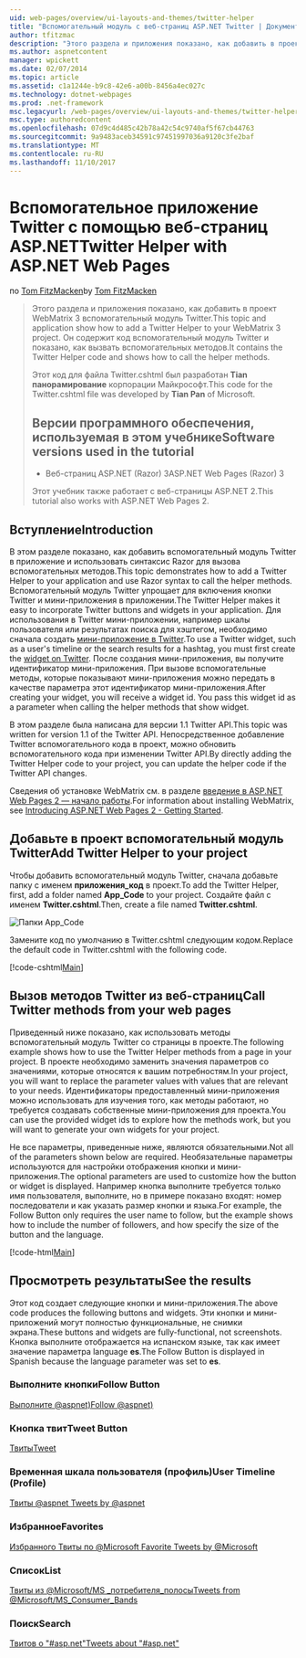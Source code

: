 ```yaml
---
uid: web-pages/overview/ui-layouts-and-themes/twitter-helper
title: "Вспомогательный модуль с веб-страниц ASP.NET Twitter | Документы Microsoft"
author: tfitzmac
description: "Этого раздела и приложения показано, как добавить в проект WebMatrix 3 вспомогательный модуль Twitter. Он содержит код вспомогательный модуль Twitter и показан вызов вспомогательного..."
ms.author: aspnetcontent
manager: wpickett
ms.date: 02/07/2014
ms.topic: article
ms.assetid: c1a1244e-b9c8-42e6-a00b-8456a4ec027c
ms.technology: dotnet-webpages
ms.prod: .net-framework
msc.legacyurl: /web-pages/overview/ui-layouts-and-themes/twitter-helper
msc.type: authoredcontent
ms.openlocfilehash: 07d9c4d485c42b78a42c54c9740af5f67cb44763
ms.sourcegitcommit: 9a9483aceb34591c97451997036a9120c3fe2baf
ms.translationtype: MT
ms.contentlocale: ru-RU
ms.lasthandoff: 11/10/2017
---
```

<a name="twitter-helper-with-aspnet-web-pages"></a><span data-ttu-id="808c4-104">Вспомогательное приложение Twitter с помощью веб-страниц ASP.NET</span><span class="sxs-lookup"><span data-stu-id="808c4-104">Twitter Helper with ASP.NET Web Pages</span></span>
====================
<span data-ttu-id="808c4-105">по [Tom FitzMacken](https://github.com/tfitzmac)</span><span class="sxs-lookup"><span data-stu-id="808c4-105">by [Tom FitzMacken](https://github.com/tfitzmac)</span></span>

> <span data-ttu-id="808c4-106">Этого раздела и приложения показано, как добавить в проект WebMatrix 3 вспомогательный модуль Twitter.</span><span class="sxs-lookup"><span data-stu-id="808c4-106">This topic and application show how to add a Twitter Helper to your WebMatrix 3 project.</span></span> <span data-ttu-id="808c4-107">Он содержит код вспомогательный модуль Twitter и показано, как вызвать вспомогательных методов.</span><span class="sxs-lookup"><span data-stu-id="808c4-107">It contains the Twitter Helper code and shows how to call the helper methods.</span></span>
> 
> <span data-ttu-id="808c4-108">Этот код для файла Twitter.cshtml был разработан **Tian панорамирование** корпорации Майкрософт.</span><span class="sxs-lookup"><span data-stu-id="808c4-108">This code for the Twitter.cshtml file was developed by **Tian Pan** of Microsoft.</span></span>
> 
> ## <a name="software-versions-used-in-the-tutorial"></a><span data-ttu-id="808c4-109">Версии программного обеспечения, используемая в этом учебнике</span><span class="sxs-lookup"><span data-stu-id="808c4-109">Software versions used in the tutorial</span></span>
> 
> 
> - <span data-ttu-id="808c4-110">Веб-страниц ASP.NET (Razor) 3</span><span class="sxs-lookup"><span data-stu-id="808c4-110">ASP.NET Web Pages (Razor) 3</span></span>
>   
> 
> <span data-ttu-id="808c4-111">Этот учебник также работает с веб-страницы ASP.NET 2.</span><span class="sxs-lookup"><span data-stu-id="808c4-111">This tutorial also works with ASP.NET Web Pages 2.</span></span>


## <a name="introduction"></a><span data-ttu-id="808c4-112">Вступление</span><span class="sxs-lookup"><span data-stu-id="808c4-112">Introduction</span></span>

<span data-ttu-id="808c4-113">В этом разделе показано, как добавить вспомогательный модуль Twitter в приложение и использовать синтаксис Razor для вызова вспомогательных методов.</span><span class="sxs-lookup"><span data-stu-id="808c4-113">This topic demonstrates how to add a Twitter Helper to your application and use Razor syntax to call the helper methods.</span></span> <span data-ttu-id="808c4-114">Вспомогательный модуль Twitter упрощает для включения кнопки Twitter и мини-приложения в приложении.</span><span class="sxs-lookup"><span data-stu-id="808c4-114">The Twitter Helper makes it easy to incorporate Twitter buttons and widgets in your application.</span></span> <span data-ttu-id="808c4-115">Для использования в Twitter мини-приложении, например шкалы пользователя или результатах поиска для хэштегом, необходимо сначала создать [мини-приложение в Twitter](https://twitter.com/settings/widgets).</span><span class="sxs-lookup"><span data-stu-id="808c4-115">To use a Twitter widget, such as a user's timeline or the search results for a hashtag, you must first create the [widget on Twitter](https://twitter.com/settings/widgets).</span></span> <span data-ttu-id="808c4-116">После создания мини-приложения, вы получите идентификатор мини-приложения. При вызове вспомогательные методы, которые показывают мини-приложения можно передать в качестве параметра этот идентификатор мини-приложения.</span><span class="sxs-lookup"><span data-stu-id="808c4-116">After creating your widget, you will receive a widget id. You pass this widget id as a parameter when calling the helper methods that show widget.</span></span>

<span data-ttu-id="808c4-117">В этом разделе была написана для версии 1.1 Twitter API.</span><span class="sxs-lookup"><span data-stu-id="808c4-117">This topic was written for version 1.1 of the Twitter API.</span></span> <span data-ttu-id="808c4-118">Непосредственное добавление Twitter вспомогательного кода в проект, можно обновить вспомогательного кода при изменении Twitter API.</span><span class="sxs-lookup"><span data-stu-id="808c4-118">By directly adding the Twitter Helper code to your project, you can update the helper code if the Twitter API changes.</span></span>

<span data-ttu-id="808c4-119">Сведения об установке WebMatrix см. в разделе [введение в ASP.NET Web Pages 2 — начало работы](../getting-started/introducing-aspnet-web-pages-2/getting-started.md).</span><span class="sxs-lookup"><span data-stu-id="808c4-119">For information about installing WebMatrix, see [Introducing ASP.NET Web Pages 2 - Getting Started](../getting-started/introducing-aspnet-web-pages-2/getting-started.md).</span></span>

## <a name="add-twitter-helper-to-your-project"></a><span data-ttu-id="808c4-120">Добавьте в проект вспомогательный модуль Twitter</span><span class="sxs-lookup"><span data-stu-id="808c4-120">Add Twitter Helper to your project</span></span>

<span data-ttu-id="808c4-121">Чтобы добавить вспомогательный модуль Twitter, сначала добавьте папку с именем **приложения\_код** в проект.</span><span class="sxs-lookup"><span data-stu-id="808c4-121">To add the Twitter Helper, first, add a folder named **App\_Code** to your project.</span></span> <span data-ttu-id="808c4-122">Создайте файл с именем **Twitter.cshtml**.</span><span class="sxs-lookup"><span data-stu-id="808c4-122">Then, create a file named **Twitter.cshtml**.</span></span>

![Папки App_Code](twitter-helper/_static/image1.png)

<span data-ttu-id="808c4-124">Замените код по умолчанию в Twitter.cshtml следующим кодом.</span><span class="sxs-lookup"><span data-stu-id="808c4-124">Replace the default code in Twitter.cshtml with the following code.</span></span>

[!code-cshtml[Main](twitter-helper/samples/sample1.cshtml)]

## <a name="call-twitter-methods-from-your-web-pages"></a><span data-ttu-id="808c4-125">Вызов методов Twitter из веб-страниц</span><span class="sxs-lookup"><span data-stu-id="808c4-125">Call Twitter methods from your web pages</span></span>

<span data-ttu-id="808c4-126">Приведенный ниже показано, как использовать методы вспомогательный модуль Twitter со страницы в проекте.</span><span class="sxs-lookup"><span data-stu-id="808c4-126">The following example shows how to use the Twitter Helper methods from a page in your project.</span></span> <span data-ttu-id="808c4-127">В проекте необходимо заменить значения параметров со значениями, которые относятся к вашим потребностям.</span><span class="sxs-lookup"><span data-stu-id="808c4-127">In your project, you will want to replace the parameter values with values that are relevant to your needs.</span></span> <span data-ttu-id="808c4-128">Идентификаторы предоставленный мини-приложения можно использовать для изучения того, как методы работают, но требуется создавать собственные мини-приложения для проекта.</span><span class="sxs-lookup"><span data-stu-id="808c4-128">You can use the provided widget ids to explore how the methods work, but you will want to generate your own widgets for your project.</span></span>

<span data-ttu-id="808c4-129">Не все параметры, приведенные ниже, являются обязательными.</span><span class="sxs-lookup"><span data-stu-id="808c4-129">Not all of the parameters shown below are required.</span></span> <span data-ttu-id="808c4-130">Необязательные параметры используются для настройки отображения кнопки и мини-приложения.</span><span class="sxs-lookup"><span data-stu-id="808c4-130">The optional parameters are used to customize how the button or widget is displayed.</span></span> <span data-ttu-id="808c4-131">Например кнопка выполните требуется только имя пользователя, выполните, но в примере показано входят: номер последователи и как указать размер кнопки и языка.</span><span class="sxs-lookup"><span data-stu-id="808c4-131">For example, the Follow Button only requires the user name to follow, but the example shows how to include the number of followers, and how specify the size of the button and the language.</span></span>

[!code-html[Main](twitter-helper/samples/sample2.html)]

## <a name="see-the-results"></a><span data-ttu-id="808c4-132">Просмотреть результаты</span><span class="sxs-lookup"><span data-stu-id="808c4-132">See the results</span></span>

<span data-ttu-id="808c4-133">Этот код создает следующие кнопки и мини-приложения.</span><span class="sxs-lookup"><span data-stu-id="808c4-133">The above code produces the following buttons and widgets.</span></span> <span data-ttu-id="808c4-134">Эти кнопки и мини-приложений могут полностью функциональные, не снимки экрана.</span><span class="sxs-lookup"><span data-stu-id="808c4-134">These buttons and widgets are fully-functional, not screenshots.</span></span> <span data-ttu-id="808c4-135">Кнопка выполните отображается на испанском языке, так как имеет значение параметра language **es**.</span><span class="sxs-lookup"><span data-stu-id="808c4-135">The Follow Button is displayed in Spanish because the language parameter was set to **es**.</span></span>

### <a name="follow-button"></a><span data-ttu-id="808c4-136">Выполните кнопки</span><span class="sxs-lookup"><span data-stu-id="808c4-136">Follow Button</span></span>

<span data-ttu-id="808c4-137">[Выполните @aspnet)](https://twitter.com/aspnet)<script>! функции (d, s, id) {var js, fjs = d.getElementsByTagName(s) [0], p = /^http:/.test(d.location)? «http»: «https»; Если (! d.getElementById(id)) {js = d.createElement(s); js.id = идентификатор; js.src = p + ": / / platform.twitter.com/widgets.js; fjs.parentNode.insertBefore (js, fjs);}} (документ, «сценарий», 'twitter wjs');</script></span><span class="sxs-lookup"><span data-stu-id="808c4-137">[Follow @aspnet)](https://twitter.com/aspnet)<script>!function (d, s, id) { var js, fjs = d.getElementsByTagName(s)[0], p = /^http:/.test(d.location) ? 'http' : 'https'; if (!d.getElementById(id)) { js = d.createElement(s); js.id = id; js.src = p + '://platform.twitter.com/widgets.js'; fjs.parentNode.insertBefore(js, fjs); } }(document, 'script', 'twitter-wjs');</script></span></span>

### <a name="tweet-button"></a><span data-ttu-id="808c4-138">Кнопка твит</span><span class="sxs-lookup"><span data-stu-id="808c4-138">Tweet Button</span></span>

<span data-ttu-id="808c4-139">[Твиты](https://twitter.com/share)<script>! функции (d, s, id) {var js, fjs = d.getElementsByTagName(s) [0], p = /^http:/.test(d.location)? «http»: «https»; Если (! d.getElementById(id)) {js = d.createElement(s); js.id = идентификатор; js.src = p + ": / / platform.twitter.com/widgets.js; fjs.parentNode.insertBefore (js, fjs);}} (документ, «сценарий», 'twitter wjs');</script></span><span class="sxs-lookup"><span data-stu-id="808c4-139">[Tweet](https://twitter.com/share)<script>!function (d, s, id) { var js, fjs = d.getElementsByTagName(s)[0], p = /^http:/.test(d.location) ? 'http' : 'https'; if (!d.getElementById(id)) { js = d.createElement(s); js.id = id; js.src = p + '://platform.twitter.com/widgets.js'; fjs.parentNode.insertBefore(js, fjs); } }(document, 'script', 'twitter-wjs');</script></span></span>

### <a name="user-timeline-profile"></a><span data-ttu-id="808c4-140">Временная шкала пользователя (профиль)</span><span class="sxs-lookup"><span data-stu-id="808c4-140">User Timeline (Profile)</span></span>

<span data-ttu-id="808c4-141">[Твиты @aspnet ](https://twitter.com/aspnet) <script>! функции (d, s, id) {var js, fjs = d.getElementsByTagName(s) [0], p = /^http:/.test(d.location)? «http»: «https»; Если (! d.getElementById(id)) {js = d.createElement(s); js.id = идентификатор; js.src = p + «: / / platform.twitter.com/widgets.js»; fjs.parentNode.insertBefore (js, fjs);}} (документ, «скрипт», «twitter wjs»);</script></span><span class="sxs-lookup"><span data-stu-id="808c4-141">[Tweets by @aspnet](https://twitter.com/aspnet)<script>!function (d, s, id) { var js, fjs = d.getElementsByTagName(s)[0], p = /^http:/.test(d.location) ? 'http' : 'https'; if (!d.getElementById(id)) { js = d.createElement(s); js.id = id; js.src = p + "://platform.twitter.com/widgets.js"; fjs.parentNode.insertBefore(js, fjs); } }(document, "script", "twitter-wjs");</script></span></span>

### <a name="favorites"></a><span data-ttu-id="808c4-142">Избранное</span><span class="sxs-lookup"><span data-stu-id="808c4-142">Favorites</span></span>

<span data-ttu-id="808c4-143">[Избранного Твиты по @Microsoft ](https://twitter.com/Microsoft/favorites) <script>! функции (d, s, id) {var js, fjs = d.getElementsByTagName(s) [0], p = /^http:/.test(d.location)? «http»: «https»; Если (! d.getElementById(id)) {js = d.createElement(s); js.id = идентификатор; js.src = p + «: / / platform.twitter.com/widgets.js»; fjs.parentNode.insertBefore (js, fjs);}} (документ, «скрипт», «twitter wjs»);</script></span><span class="sxs-lookup"><span data-stu-id="808c4-143">[Favorite Tweets by @Microsoft](https://twitter.com/Microsoft/favorites)<script>!function (d, s, id) { var js, fjs = d.getElementsByTagName(s)[0], p = /^http:/.test(d.location) ? 'http' : 'https'; if (!d.getElementById(id)) { js = d.createElement(s); js.id = id; js.src = p + "://platform.twitter.com/widgets.js"; fjs.parentNode.insertBefore(js, fjs); } }(document, "script", "twitter-wjs");</script></span></span>

### <a name="list"></a><span data-ttu-id="808c4-144">Список</span><span class="sxs-lookup"><span data-stu-id="808c4-144">List</span></span>

<span data-ttu-id="808c4-145">[Твиты из @Microsoft/MS \_потребителя\_полосы](https://twitter.com/microsoft/ms-consumer-brands/)<script>! функции (d, s, id) {var js, fjs = d.getElementsByTagName(s) [0], p = /^http:/.test(d.location)? «http»: «https»; Если (! d.getElementById(id)) {js = d.createElement(s); js.id = идентификатор; js.src = p + «: / / platform.twitter.com/widgets.js»; fjs.parentNode.insertBefore (js, fjs);}} (документ, «скрипт», «twitter wjs»);</script></span><span class="sxs-lookup"><span data-stu-id="808c4-145">[Tweets from @Microsoft/MS\_Consumer\_Bands](https://twitter.com/microsoft/ms-consumer-brands/)<script>!function (d, s, id) { var js, fjs = d.getElementsByTagName(s)[0], p = /^http:/.test(d.location) ? 'http' : 'https'; if (!d.getElementById(id)) { js = d.createElement(s); js.id = id; js.src = p + "://platform.twitter.com/widgets.js"; fjs.parentNode.insertBefore(js, fjs); } }(document, "script", "twitter-wjs");</script></span></span>

### <a name="search"></a><span data-ttu-id="808c4-146">Поиск</span><span class="sxs-lookup"><span data-stu-id="808c4-146">Search</span></span>

<span data-ttu-id="808c4-147">[Твитов о &quot;#asp.net&quot;](https://twitter.com/search?q=%23asp.net)<script>! функции (d, s, id) {var js, fjs = d.getElementsByTagName(s) [0], p = /^http:/.test(d.location)? «http»: «https»; Если (! d.getElementById(id)) {js = d.createElement(s); js.id = идентификатор; js.src = p + «: / / platform.twitter.com/widgets.js»; fjs.parentNode.insertBefore (js, fjs);}} (документ, «скрипт», «twitter wjs»);</script></span><span class="sxs-lookup"><span data-stu-id="808c4-147">[Tweets about &quot;#asp.net&quot;](https://twitter.com/search?q=%23asp.net)<script>!function (d, s, id) { var js, fjs = d.getElementsByTagName(s)[0], p = /^http:/.test(d.location) ? 'http' : 'https'; if (!d.getElementById(id)) { js = d.createElement(s); js.id = id; js.src = p + "://platform.twitter.com/widgets.js"; fjs.parentNode.insertBefore(js, fjs); } }(document, "script", "twitter-wjs");</script></span></span>
